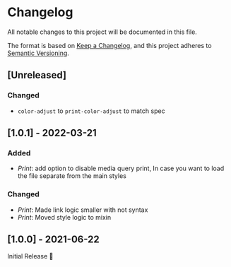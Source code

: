 # Changelog
All notable changes to this project will be documented in this file.

The format is based on [Keep a Changelog](https://keepachangelog.com/en/1.0.0/),
and this project adheres to [Semantic Versioning](https://semver.org/spec/v2.0.0.html).

## [Unreleased]
### Changed
- `color-adjust` to `print-color-adjust` to match spec

## [1.0.1] - 2022-03-21
### Added
- _Print_: add option to disable media query print,
  In case you want to load the file separate from the main styles

### Changed
- _Print_: Made link logic smaller with not syntax
- _Print_: Moved style logic to mixin

## [1.0.0] - 2021-06-22
Initial Release 🎉
